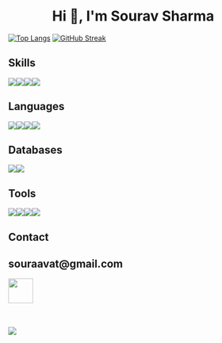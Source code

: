 <h1 align="center">Hi 👋, I'm Sourav Sharma</h1>

[![Top Langs](https://github-readme-stats.vercel.app/api/top-langs/?username=neoneww)](https://github.com/neoneww/github-readme-stats)  [![GitHub Streak](http://github-readme-streak-stats.herokuapp.com?user=neoneww&theme=shades-of-purple&hide_border=true)](https://git.io/streak-stats)
<!-- [![Ashutosh's github activity graph](https://activity-graph.herokuapp.com/graph?username=neoneww&bg_color=ffffff&color=0011fa&line=491c6d&point=006eff&area=true&hide_border=true)](https://github.com/ashutosh00710/github-readme-activity-graph) -->
## Skills
<div style="display:flex;flex-direction:row">
<img src="https://img.shields.io/badge/Node.js-43853D?style=for-the-badge&logo=node-dot-js&logoColor=white" />
<img src="https://img.shields.io/badge/npm-CB3837?style=for-the-badge&logo=npm&logoColor=white" />
<img src="https://img.shields.io/badge/Yarn-2C8EBB?style=for-the-badge&logo=yarn&logoColor=white" />
<img src="https://img.shields.io/badge/Express.js-000000?style=for-the-badge&logo=express&logoColor=white" />
</div>

## Languages
<div style="display:flex;flex-direction:row">
    <img src="https://img.shields.io/badge/JavaScript-F7DF1E?style=for-the-badge&logo=javascript&logoColor=black" />
    <img src="https://img.shields.io/badge/C-00599C?style=for-the-badge&logo=c&logoColor=white" />
    <img src="https://img.shields.io/badge/C%2B%2B-00599C?style=for-the-badge&logo=c%2B%2B&logoColor=white" />
    <img src="https://img.shields.io/badge/Java-ED8B00?style=for-the-badge&logo=java&logoColor=white" />
</div>

## Databases
<div style="display:flex;flex-direction:row">
    <img src="https://img.shields.io/badge/MongoDB-4EA94B?style=for-the-badge&logo=mongodb&logoColor=white" />
    <img src="https://img.shields.io/badge/MySQL-00000F?style=for-the-badge&logo=mysql&logoColor=white" />
</div>

## Tools
<div style="display:flex;flex-direction:row">
    <img src="https://img.shields.io/badge/Git-F05032?style=for-the-badge&logo=git&logoColor=white" />
    <img src="https://img.shields.io/badge/Postman-FF6C37?style=for-the-badge&logo=Postman&logoColor=white" />
    <img src="https://img.shields.io/badge/Linux-FCC624?style=for-the-badge&logo=linux&logoColor=black" />
    <img src="https://img.shields.io/badge/Heroku-430098?style=for-the-badge&logo=heroku&logoColor=white" />
</div>

## Contact
<div>
        <h2>souraavat@gmail.com</h2>
        <a href="https://www.linkedin.com/in/sourav-sharma-376a7a187/">
        <img src="https://img.icons8.com/ios/500/linkedin.png"  width="50" height="50" />
</div>
<br>
<br>

![](https://komarev.com/ghpvc/?username=neoneww)
<!---
neoneww/neoneww is a ✨ special ✨ repository because its `README.md` (this file) appears on your GitHub profile.
You can click the Preview link to take a look at your changes.
- 👀 I’m interested in ...
- 🌱 I’m currently learning ...
- 📫 How to reach me ...
--->
